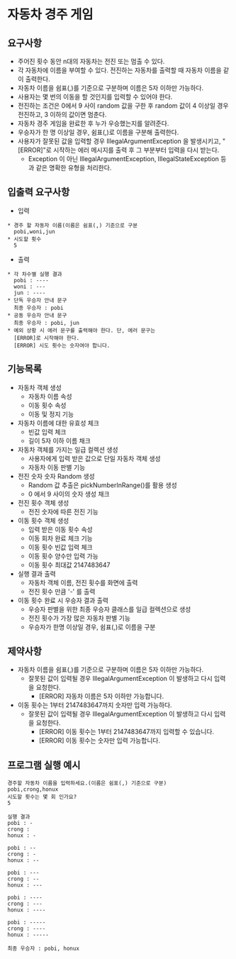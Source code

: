 # 자동차 경주 게임
## 요구사항
* 주어진 횟수 동안 n대의 자동차는 전진 또는 멈출 수 있다.
* 각 자동차에 이름을 부여할 수 있다. 전진하는 자동차를 출력할 때 자동차 이름을 같이 출력한다.
* 자동차 이름을 쉼표(,)를 기준으로 구분하며 이름은 5자 이하만 가능하다.
* 사용자는 몇 번의 이동을 할 것인지를 입력할 수 있어야 한다.
* 전진하는 조건은 0에서 9 사이 random 값을 구한 후 random 값이 4 이상일 경우 전진하고, 3 이하의 값이면 멈춘다.
* 자동차 경주 게임을 완료한 후 누가 우승했는지를 알려준다.
* 우승자가 한 명 이상일 경우, 쉼표(,)로 이름을 구분해 출력한다.
* 사용자가 잘못된 값을 입력할 경우 IllegalArgumentException 을 발생시키고, "[ERROR]"로 시작하는 에러 메시지를 출력 후 그 부분부터 입력을 다시 받는다.
  * Exception 이 아닌 IllegalArgumentException, IllegalStateException 등과 같은 명확한 유형을 처리한다.

## 입출력 요구사항
* 입력
```
* 경주 할 자동자 이름(이름은 쉼표(,) 기준으로 구분
  pobi,woni,jun
* 시도할 횟수
  5
```
* 출력
```
* 각 차수별 실행 결과
  pobi : ----
  woni : ---
  jun : ----
* 단독 우승자 안내 문구
  최종 우승자 : pobi
* 공동 우승자 안내 문구
  최종 우승자 : pobi, jun
* 예외 상황 시 에러 문구를 출력해야 한다. 단, 에러 문구는 
  [ERROR]로 시작해야 한다.
  [ERROR] 시도 횟수는 숫자여야 합니다.
```

## 기능목록
* 자동차 객체 생성
  * 자동차 이름 속성
  * 이동 횟수 속성
  * 이동 및 정지 기능
* 자동차 이름에 대한 유효성 체크
  * 빈값 입력 체크
  * 길이 5자 이하 이름 채크
* 자동차 객체를 가지는 일급 컬렉션 생성
  * 사용자에게 입력 받은 값으로 단일 자동차 객체 생성
  * 자동차 이동 판별 기능
* 전진 숫자 숫자 Random 생성
  * Random 값 추출은 pickNumberInRange()를 활용 생성
  * 0 에서 9 사이의 숫자 생성 채크
* 전진 횟수 객체 생성
  * 전진 숫자에 따른 전진 기능
* 이동 횟수 객체 생성
  * 입력 받은 이동 횟수 속성
  * 이동 회차 완료 체크 기능
  * 이동 횟수 빈값 입력 체크
  * 이동 횟수 양수만 입력 가능
  * 이동 횟수 최대값 2147483647
* 실행 결과 출력
  * 자동차 객체 이름, 전진 횟수를 화면에 출력
  * 전진 횟수 만큼 '-' 를 출력
* 이동 횟수 완료 시 우승자 결과 출력
  * 우승자 판별을 위한 최종 우승자 클래스를 일급 컬렉션으로 생성
  * 전진 횟수가 가장 많은 자동차 판별 기능
  * 우승자가 한명 이상일 경우, 쉼표(,)로 이름을 구분

## 제약사항
* 자동차 이름을 쉼표(,)를 기준으로 구분하며 이름은 5자 이하만 가능하다.
  * 잘못된 값이 입력될 경우 IllegalArgumentException 이 발생하고 다시 입력을 요청한다.
    * [ERROR] 자동차 이름은 5자 이하만 가능합니다.
* 이동 횟수는 1부터 2147483647까지 숫자만 입력 가능하다.
  * 잘못된 값이 입력될 경우 IllegalArgumentException 이 발생하고 다시 입력을 요청한다.
    * [ERROR] 이동 횟수는 1부터 2147483647까지 입력할 수 있습니다.
    * [ERROR] 이동 횟수는 숫자만 입력 가능합니다.

## 프로그램 실행 예시
```
경주할 자동차 이름을 입력하세요.(이름은 쉼표(,) 기준으로 구분)
pobi,crong,honux
시도할 횟수는 몇 회 인가요?
5

실행 결과
pobi : -
crong : 
honux : -

pobi : --
crong : -
honux : --

pobi : ---
crong : --
honux : ---

pobi : ----
crong : ---
honux : ----

pobi : -----
crong : ----
honux : -----

최종 우승자 : pobi, honux
```